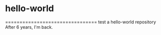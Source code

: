 # hello-world
================================
test a hello-world repository
After 6 years, I'm back.
